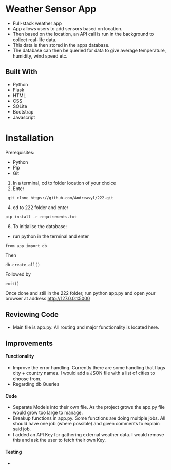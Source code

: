 # Weather Sensor App

- Full-stack weather app
- App allows users to add sensors based on location.
- Then based on the location, an API call is run in the background to collect real-life data.
- This data is then stored in the apps database.
- The database can then be queried for data to give average temperature, humidity, wind speed etc.

##  Built With

* Python
* Flask
* HTML
* CSS
* SQLite
* Bootstrap
* Javascript

# Installation

Prerequisites:

- Python
- Pip
- Git

1. In a terminal, cd to folder location of your choice
2. Enter
 ```
  git clone https://github.com/Andrewsyl/222.git
  ```
4. cd to 222 folder and enter
```
pip install -r requirements.txt
```
6. To initialise the database:

- run python in the terminal and enter
```
from app import db
```
Then
```
db.create_all()
```
Followed by
```
exit()
```

Once done and still in the 222 folder, run python app.py and open your browser at address http://127.0.0.1:5000

## Reviewing Code

* Main file is app.py. All routing and major functionality is located here.

## Improvements

#### Functionality

* Improve the error handling. Currently there are some handling that flags city + country names. I would add a JSON file with a list of cities to choose from.
* Regarding db Queries

#### Code

* Separate Models into their own file. As the project grows the app.py file would grow too large to manage.
* Breakup functions in app.py. Some functions are doing multiple jobs. All should have one job (where possible) and given comments to explain said job.
* I added an API Key for gathering external weather data. I would remove this and ask the user to fetch their own Key.

#### Testing

*


